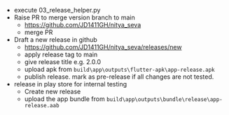 - execute 03_release_helper.py
- Raise PR to merge version branch to main
    - https://github.com/JD1411GH/nitya_seva
    - merge PR
- Draft a new release in github
    - https://github.com/JD1411GH/nitya_seva/releases/new
    - apply release tag to main
    - give release title e.g. 2.0.0
    - upload apk from `build\app\outputs\flutter-apk\app-release.apk`
    - publish release. mark as pre-release if all changes are not tested.
- release in play store for internal testing
    - Create new release
    - upload the app bundle from `build\app\outputs\bundle\release\app-release.aab`

